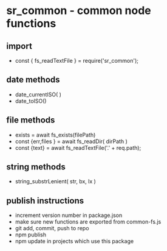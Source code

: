 # sr_common - common node functions

## import
* const { fs_readTextFile } = require('sr_common');

## date methods
* date_currentISO( )
* date_toISO() 

## file methods
* exists = await fs_exists(filePath) 
* const {err,files } = await fs_readDir( dirPath )
* const {text} = await fs_readTextFile('.' + req.path);

## string methods
* string_substrLenient( str, bx, lx )

## publish instructions
* increment version number in package.json
* make sure new functions are exported from common-fs.js
* git add, commit, push to repo
* npm publish
* npm update in projects which use this package

